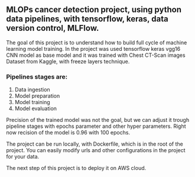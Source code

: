 ## MLOPs cancer detection project, using python data pipelines, with tensorflow, keras, data version control, MLFlow.  

The goal of this project is to understand how to build full cycle of machine learning model training. In the project was used tensorflow keras vgg16 CNN model as base model and it was trained with Chest CT-Scan images Dataset from Kaggle, with freeze layers technique.  

### Pipelines stages are:

1. Data ingestion
2. Model preparation
3. Model training
4. Model evaluation

Precision of the trained model was not the goal, but we can adjust it trough pipeline stages with epochs parameter and other hyper parameters. Right now recision of the model is 0.96 with 100 epochs.  

The project can be run locally, with Dockerfile, which is in the root of the project. You can easily modify urls and other configurations in the project for your data. 

The next step of this project is to deploy it on AWS cloud.
